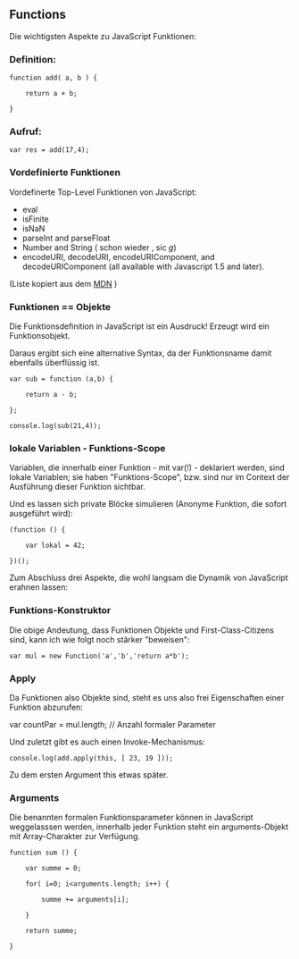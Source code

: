 ## Functions

Die wichtigsten Aspekte zu JavaScript Funktionen:

### Definition:

    function add( a, b ) {

        return a + b;

    }

### Aufruf:

    var res = add(17,4);

### Vordefinierte Funktionen

Vordefinerte Top-Level Funktionen von JavaScript:

* eval
* isFinite
* isNaN
* parseInt and parseFloat
* Number and String      ( schon wieder , sic *g*)
* encodeURI, decodeURI, encodeURIComponent, and decodeURIComponent (all available with Javascript 1.5 and later).

(Liste kopiert aus dem [MDN](https://developer.mozilla.org/en-US/docs/JavaScript/Guide/Functions#Predefined_functions) )

### Funktionen == Objekte

Die Funktionsdefinition in JavaScript ist ein Ausdruck! Erzeugt wird ein Funktionsobjekt.

Daraus ergibt sich eine alternative Syntax, da der Funktionsname damit ebenfalls überflüssig ist.

    var sub = function (a,b) {

        return a - b;

    };

    console.log(sub(21,4));

### lokale Variablen - Funktions-Scope

Variablen, die innerhalb einer Funktion - mit var(!) - deklariert werden, sind lokale Variablen;
sie haben "Funktions-Scope", bzw. sind nur im Context der Ausführung dieser Funktion sichtbar.

Und es lassen sich private Blöcke simulieren (Anonyme Funktion, die sofort ausgeführt wird):

    (function () {

        var lokal = 42;

    })();

Zum Abschluss drei Aspekte, die wohl langsam die Dynamik von JavaScript erahnen lassen:

### Funktions-Konstruktor

Die obige Andeutung, dass Funktionen Objekte und First-Class-Citizens sind, kann ich wie folgt
noch stärker "beweisen":

    var mul = new Function('a','b','return a*b');

### Apply

Da Funktionen also Objekte sind, steht es uns also frei Eigenschaften einer Funktion abzurufen:

var countPar = mul.length;  // Anzahl formaler Parameter

Und zuletzt gibt es auch einen Invoke-Mechanismus:

    console.log(add.apply(this, [ 23, 19 ]));

Zu dem ersten Argument this etwas später.

### Arguments

Die benannten formalen Funktionsparameter können in JavaScript weggelasssen werden,
innerhalb jeder Funktion steht ein arguments-Objekt mit Array-Charakter zur Verfügung.

    function sum () {

        var summe = 0;

        for( i=0; i<arguments.length; i++) {

            summe += arguments[i];

        }

        return summe;

    }
